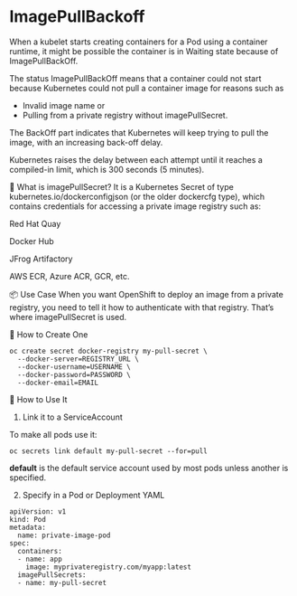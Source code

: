 # ImagePullBackoff

When a kubelet starts creating containers for a Pod using a container runtime, it might be possible the container is in Waiting state because of ImagePullBackOff.

The status ImagePullBackOff means that a container could not start because Kubernetes could not pull a container image for reasons such as 

- Invalid image name or 
- Pulling from a private registry without imagePullSecret. 

The BackOff part indicates that Kubernetes will keep trying to pull the image, with an increasing back-off delay.

Kubernetes raises the delay between each attempt until it reaches a compiled-in limit, which is 300 seconds (5 minutes).

🔑 What is imagePullSecret?
It is a Kubernetes Secret of type kubernetes.io/dockerconfigjson (or the older dockercfg type), which contains credentials for accessing a private image registry such as:

Red Hat Quay

Docker Hub

JFrog Artifactory

AWS ECR, Azure ACR, GCR, etc.

📦 Use Case
When you want OpenShift to deploy an image from a private registry, you need to tell it how to authenticate with that registry. That’s where imagePullSecret is used.

🔧 How to Create One
```
oc create secret docker-registry my-pull-secret \
  --docker-server=REGISTRY_URL \
  --docker-username=USERNAME \
  --docker-password=PASSWORD \
  --docker-email=EMAIL
```
  
🔗 How to Use It

1. Link it to a ServiceAccount
   
To make all pods use it:

```
oc secrets link default my-pull-secret --for=pull

```
**default** is the default service account used by most pods unless another is specified.

2. Specify in a Pod or Deployment YAML
   
```
apiVersion: v1
kind: Pod
metadata:
  name: private-image-pod
spec:
  containers:
  - name: app
    image: myprivateregistry.com/myapp:latest
  imagePullSecrets:
  - name: my-pull-secret

```
